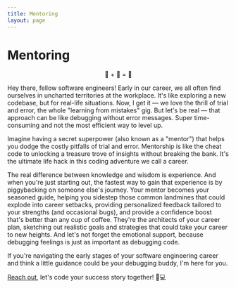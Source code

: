 ```yaml
---
title: Mentoring
layout: page
---
```

<h1>Mentoring</h1>

<p style="text-align: center">🧑 + 🤝 = 🚀<p>

<p>Hey there, fellow software engineers! Early in our career, we all often find ourselves in uncharted territories at the workplace. It's like exploring a new codebase, but for real-life situations. Now, I get it — we love the thrill of trial and error, the whole "learning from mistakes" gig. But let's be real — that approach can be like debugging without error messages. Super time-consuming and not the most efficient way to level up.</p>

<p>Imagine having a secret superpower (also known as a "mentor") that helps you dodge the costly pitfalls of trial and error. Mentorship is like the cheat code to unlocking a treasure trove of insights without breaking the bank. It's the ultimate life hack in this coding adventure we call a career.</p>

<p>The real difference between knowledge and wisdom is experience. And when you're just starting out, the fastest way to gain that experience is by piggybacking on someone else's journey. Your mentor becomes your seasoned guide, helping you sidestep those common landmines that could explode into career setbacks, providing personalized feedback tailored to your strengths (and occasional bugs), and provide a confidence boost that's better than any cup of coffee. They're the architects of your career plan, sketching out realistic goals and strategies that could take your career to new heights. And let's not forget the emotional support, because debugging feelings is just as important as debugging code.</p>

<p>If you're navigating the early stages of your software engineering career and think a little guidance could be your debugging buddy, I'm here for you. </p>

<p><a href="mailto:me@sandeepraju.in">Reach out</a>, let's code your success story together! 🚀💻</p>
